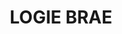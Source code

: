 ---
lastmod: '2025-04-06T06:05:20+00:00'
latitude: -35.586342
layout: suburb
longitude: 145.52068
postcode: '2713'
state: NSW
title: LOGIE BRAE
url: /nsw/logie-brae/
---
